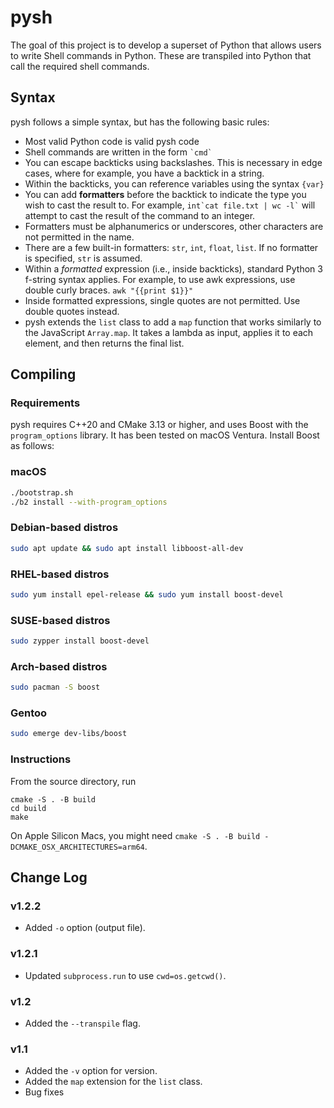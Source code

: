# pysh

The goal of this project is to develop a superset of Python that allows users to write Shell commands in Python. These are transpiled into Python that call the required shell commands.

## Syntax

pysh follows a simple syntax, but has the following basic rules:

* Most valid Python code is valid pysh code
* Shell commands are written in the form `` `cmd` ``
* You can escape backticks using backslashes. This is necessary in edge cases, where for example, you have a backtick in a string.
* Within the backticks, you can reference variables using the syntax `` {var} ``
* You can add **formatters** before the backtick to indicate the type you wish to cast the result to. For example, `` int`cat file.txt | wc -l` `` will attempt to cast the result of the command to an integer.
* Formatters must be alphanumerics or underscores, other characters are not permitted in the name.
* There are a few built-in formatters: `str`, `int`, `float`, `list`. If no formatter is specified, `str` is assumed.
* Within a _formatted_ expression (i.e., inside backticks), standard Python 3 f-string syntax applies. For example, to use awk expressions, use double curly braces. `` awk "{{print $1}}" ``
* Inside formatted expressions, single quotes are not permitted. Use double quotes instead.
* pysh extends the `list` class to add a `map` function that works similarly to the JavaScript `Array.map`. It takes a lambda as input, applies it to each element, and then returns the final list.

## Compiling

### Requirements

pysh requires C++20 and CMake 3.13 or higher, and uses Boost with the `program_options` library. It has been tested on macOS Ventura. Install Boost as follows:

### macOS

```sh
./bootstrap.sh
./b2 install --with-program_options
```

### Debian-based distros

```sh
sudo apt update && sudo apt install libboost-all-dev
```

### RHEL-based distros

```sh
sudo yum install epel-release && sudo yum install boost-devel
```

### SUSE-based distros

```sh
sudo zypper install boost-devel
```

### Arch-based distros

```sh
sudo pacman -S boost
```

### Gentoo

```sh
sudo emerge dev-libs/boost
```

### Instructions

From the source directory, run

```shell
cmake -S . -B build
cd build
make
```

On Apple Silicon Macs, you might need `cmake -S . -B build -DCMAKE_OSX_ARCHITECTURES=arm64`.

## Change Log

### v1.2.2

* Added `-o` option (output file).

### v1.2.1

* Updated `subprocess.run` to use `cwd=os.getcwd()`.

### v1.2

* Added the `--transpile` flag.

### v1.1

* Added the `-v` option for version.
* Added the `map` extension for the `list` class.
* Bug fixes